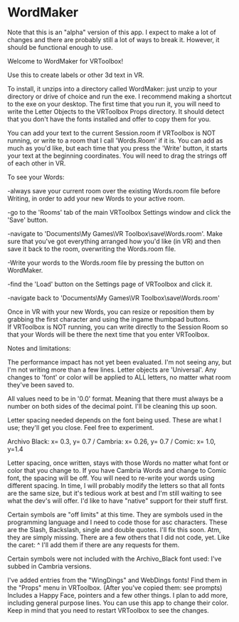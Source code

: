 # WordMaker

Note that this is an "alpha" version of this app.  I expect to make a lot of changes and there are probably still a lot of ways to break it.  However, it should be functional enough to use.

Welcome to WordMaker for VRToolbox!

Use this to create labels or other 3d text in VR.

To install, it unzips into a directory called WordMaker: just unzip to your directory or drive of choice and run the exe.  I recommend making a shortcut to the exe on your desktop.
The first time that you run it, you will need to write the Letter Objects to the VRToolbox Props directory.  It should detect that you don't have the fonts installed and offer to copy them for you. 

You can add your text to the current Session.room if VRToolbox is NOT running, or write to a room that I call 'Words.Room' if it is.
You can add as much as you'd like, but each time that you press the 'Write' button, it starts your text at the beginning coordinates.  You will need to drag the strings off of each other in VR.

To see your Words:

-always save your current room over the existing Words.room file before Writing, in order to add your new Words to your active room.

-go to the 'Rooms' tab of the main VRToolbox Settings window and click the 'Save' button.  

-navigate to 'Documents\My Games\VR Toolbox\save\Words.room'.  Make sure that you've got everything arranged how you'd like (in VR) and then save it back to the room, overwriting the Words.room file.  

-Write your words to the Words.room file by pressing the button on WordMaker.

-find the 'Load' button on the Settings page of VRToolbox and click it.

-navigate back to 'Documents\My Games\VR Toolbox\save\Words.room'

Once in VR with your new Words, you can resize or reposition them by grabbing the first character and using the ingame thumbpad buttons.						
If VRToolbox is NOT running, you can write directly to the Session Room so that your Words will be there the next time that you enter VRToolbox.



Notes and limitations:  

The performance impact has not yet been evaluated.  I'm not seeing any, but I'm not writing more than a few lines.
Letter objects are 'Universal'.  Any changes to 'font' or color will be applied to ALL letters, no matter what room they've been saved to.

All values need to be in '0.0' format.  Meaning that there must always be a number on both sides of the decimal point.  I'll be cleaning this up soon.

Letter spacing needed depends on the font being used.  These are what I use; they'll get you close.  Feel free to experiment. 

Archivo Black:  x=  0.3,  y= 0.7  /  Cambria:   x= 0.26,  y= 0.7  /  Comic:   x=   1.0,  y=1.4

Letter spacing, once written, stays with those Words no matter what font or color that you change to.  If you have Cambria Words and change to Comic font, the spacing will be off.  You will need to re-write your words using different spacing.  In time, I will probably modify the letters so that all fonts are the same size, but it's tedious work at best and I'm still waiting to see what the dev's will offer.  I'd like to have "native" support for their stuff first.

Certain symbols are "off limits" at this time.  They are symbols used in the programming language and I need to code those for asc characters.  These are the Slash, Backslash, single and double quotes.   I'll fix this soon.  Atm, they are simply missing.  There are a few others that I did not code, yet.  Like the caret: ^    I'll add them if there are any requests for them. 

Certain symbols were not included with the Archivo_Black font used:  I've subbed in Cambria versions.

I've added entries from the  "WingDings" and WebDings fonts!  Find them in the "Props" menu in VRToolbox.  (After you've copied them: see prompts) Includes a Happy Face, pointers and a few other things.  I plan to add more, including general purpose lines. You can use this app to change their color.  Keep in mind that you need to restart VRToolbox to see the changes.
